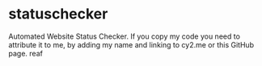 # statuschecker
Automated Website Status Checker. If you copy my code you need to attribute it to me, by adding my name and linking to cy2.me or this GitHub page.
reaf
